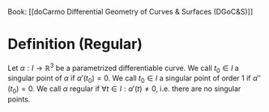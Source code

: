 Book: [[doCarmo Differential Geometry of Curves & Surfaces (DGoC&S)]]
# Definition (Regular)
Let $\alpha:I\to \mathbb{R}^{3}$ be a parametrized differentiable curve.
We call $t_{0}\in I$ a singular point of $\alpha$ if $\alpha'(t_{0})=0$.
We call $t_{0}\in I$ a singular point of order $1$ if $\alpha''(t_{0})=0$.
We call $\alpha$ regular if $\forall t\in I:\alpha'(t)\neq 0$, i.e. there are no singular points.
